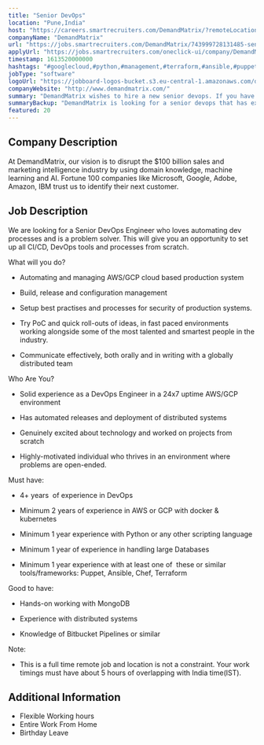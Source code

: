 ```yaml
---
title: "Senior DevOps"
location: "Pune,India"
host: "https://careers.smartrecruiters.com/DemandMatrix/?remoteLocation=true"
companyName: "DemandMatrix"
url: "https://jobs.smartrecruiters.com/DemandMatrix/743999728131485-senior-devops"
applyUrl: "https://jobs.smartrecruiters.com/oneclick-ui/company/DemandMatrix/publication/14e8933a-c79b-49b3-a724-2daf1d419265?dcr_id=DCRA1"
timestamp: 1613520000000
hashtags: "#googlecloud,#python,#management,#terraform,#ansible,#puppet,#chef,#windows,#kubernetes,#docker"
jobType: "software"
logoUrl: "https://jobboard-logos-bucket.s3.eu-central-1.amazonaws.com/demandmatrix"
companyWebsite: "http://www.demandmatrix.com/"
summary: "DemandMatrix wishes to hire a new senior devops. If you have 2 years of experience in AWS or GCP with docker &amp, consider applying."
summaryBackup: "DemandMatrix is looking for a senior devops that has experience in: #googlecloud, #python, #management."
featured: 20
---
```


## Company Description

At DemandMatrix, our vision is to disrupt the $100 billion sales and marketing intelligence industry by using domain knowledge, machine learning and AI. Fortune 100 companies like Microsoft, Google, Adobe, Amazon, IBM trust us to identify their next customer.

## Job Description

We are looking for a Senior DevOps Engineer who loves automating dev processes and is a problem solver. This will give you an opportunity to set up all CI/CD, DevOps tools and processes from scratch.

What will you do?

*   Automating and managing AWS/GCP cloud based production system
    
*   Build, release and configuration management
    
*   Setup best practises and processes for security of production systems. 
    
*   Try PoC and quick roll-outs of ideas, in fast paced environments working alongside some of the most talented and smartest people in the industry. 
    
*   Communicate effectively, both orally and in writing with a globally distributed team
    

Who Are You? 

*   Solid experience as a DevOps Engineer in a 24x7 uptime AWS/GCP environment
    
*   Has automated releases and deployment of distributed systems
    
*   Genuinely excited about technology and worked on projects from scratch
    
*   Highly-motivated individual who thrives in an environment where problems are open-ended. 
    

Must have:

*   4+ years  of experience in DevOps
    
*   Minimum 2 years of experience in AWS or GCP with docker & kubernetes
    
*   Minimum 1 year experience with Python or any other scripting language
    
*   Minimum 1 year of experience in handling large Databases
    
*   Minimum 1 year experience with at least one of  these or similar tools/frameworks: Puppet, Ansible, Chef, Terraform
    

Good to have:

*   Hands-on working with MongoDB
    
*   Experience with distributed systems
    
*   Knowledge of Bitbucket Pipelines or similar
    

Note:

*   This is a full time remote job and location is not a constraint. Your work timings must have about 5 hours of overlapping with India time(IST).
    

## Additional Information

*   Flexible Working hours
*   Entire Work From Home
*   Birthday Leave
